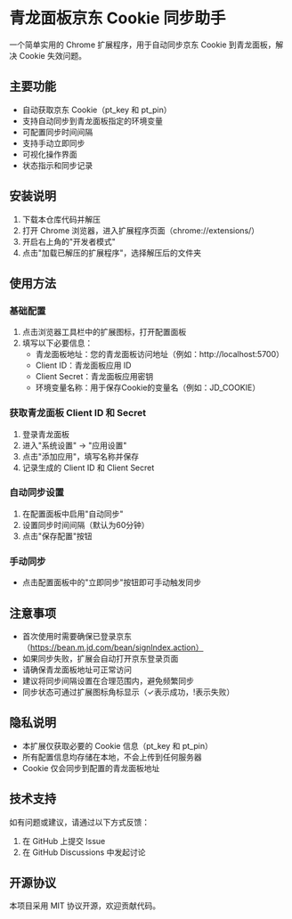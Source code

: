 # 青龙面板京东 Cookie 同步助手

一个简单实用的 Chrome 扩展程序，用于自动同步京东 Cookie 到青龙面板，解决 Cookie 失效问题。

## 主要功能

- 自动获取京东 Cookie（pt_key 和 pt_pin）
- 支持自动同步到青龙面板指定的环境变量
- 可配置同步时间间隔
- 支持手动立即同步
- 可视化操作界面
- 状态指示和同步记录

## 安装说明

1. 下载本仓库代码并解压
2. 打开 Chrome 浏览器，进入扩展程序页面（chrome://extensions/）
3. 开启右上角的"开发者模式"
4. 点击"加载已解压的扩展程序"，选择解压后的文件夹

## 使用方法

### 基础配置

1. 点击浏览器工具栏中的扩展图标，打开配置面板
2. 填写以下必要信息：
   - 青龙面板地址：您的青龙面板访问地址（例如：http://localhost:5700）
   - Client ID：青龙面板应用 ID
   - Client Secret：青龙面板应用密钥
   - 环境变量名称：用于保存Cookie的变量名（例如：JD_COOKIE）

### 获取青龙面板 Client ID 和 Secret

1. 登录青龙面板
2. 进入"系统设置" -> "应用设置"
3. 点击"添加应用"，填写名称并保存
4. 记录生成的 Client ID 和 Client Secret

### 自动同步设置

1. 在配置面板中启用"自动同步"
2. 设置同步时间间隔（默认为60分钟）
3. 点击"保存配置"按钮

### 手动同步

- 点击配置面板中的"立即同步"按钮即可手动触发同步

## 注意事项

- 首次使用时需要确保已登录京东（https://bean.m.jd.com/bean/signIndex.action）
- 如果同步失败，扩展会自动打开京东登录页面
- 请确保青龙面板地址可正常访问
- 建议将同步间隔设置在合理范围内，避免频繁同步
- 同步状态可通过扩展图标角标显示（✓表示成功，!表示失败）

## 隐私说明

- 本扩展仅获取必要的 Cookie 信息（pt_key 和 pt_pin）
- 所有配置信息均存储在本地，不会上传到任何服务器
- Cookie 仅会同步到配置的青龙面板地址

## 技术支持

如有问题或建议，请通过以下方式反馈：
1. 在 GitHub 上提交 Issue
2. 在 GitHub Discussions 中发起讨论

## 开源协议

本项目采用 MIT 协议开源，欢迎贡献代码。
